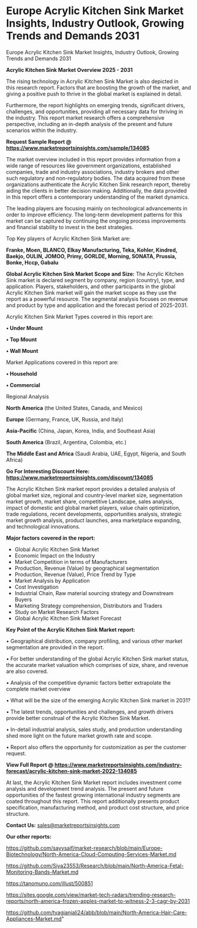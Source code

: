 # Europe Acrylic Kitchen Sink Market Insights, Industry Outlook, Growing Trends and Demands 2031
Europe Acrylic Kitchen Sink Market Insights, Industry Outlook, Growing Trends and Demands 2031

<Strong> Acrylic Kitchen Sink Market Overview 2025 - 2031</strong>

The rising technology in Acrylic Kitchen Sink Market is also depicted in this research report. Factors that are boosting the growth of the market, and giving a positive push to thrive in the global market is explained in detail.

Furthermore, the report highlights on emerging trends, significant drivers, challenges, and opportunities, providing all necessary data for thriving in the industry. This report market research offers a comprehensive perspective, including an in-depth analysis of the present and future scenarios within the industry.

<strong>Request Sample Report @ <a href=https://www.marketreportsinsights.com/sample/134085>https://www.marketreportsinsights.com/sample/134085</a></strong>

The market overview included in this report provides information from a wide range of resources like government organizations, established companies, trade and industry associations, industry brokers and other such regulatory and non-regulatory bodies. The data acquired from these organizations authenticate the Acrylic Kitchen Sink research report, thereby aiding the clients in better decision making. Additionally, the data provided in this report offers a contemporary understanding of the market dynamics.

The leading players are focusing mainly on technological advancements in order to improve efficiency. The long-term development patterns for this market can be captured by continuing the ongoing process improvements and financial stability to invest in the best strategies.

Top Key players of Acrylic Kitchen Sink Market are:

<strong>Franke, Moen, BLANCO, Elkay Manufacturing, Teka, Kohler, Kindred, Baekjo, OULIN, JOMOO, Primy, GORLDE, Morning, SONATA, Prussia, Bonke, Hccp, Gabalu</strong>

<strong><b>Global Acrylic Kitchen Sink Market Scope and Size:</b></strong>
The Acrylic Kitchen Sink market is declared segment by company, region (country), type, and application. Players, stakeholders, and other participants in the global Acrylic Kitchen Sink market will gain the market scope as they use the report as a powerful resource. The segmental analysis focuses on revenue and product by type and application and the forecast period of 2025-2031.

Acrylic Kitchen Sink Market Types covered in this report are:

<strong>• Under Mount

• Top Mount

• Wall Mount</strong>

Market Applications covered in this report are:

<strong>• Household

• Commercial</strong> 

Regional Analysis

<strong>North America</strong> (the United States, Canada, and Mexico)

<strong>Europe</strong> (Germany, France, UK, Russia, and Italy)

<strong>Asia-Pacific</strong> (China, Japan, Korea, India, and Southeast Asia)

<strong>South America</strong> (Brazil, Argentina, Colombia, etc.)

<strong>The Middle East and Africa</strong> (Saudi Arabia, UAE, Egypt, Nigeria, and South Africa)

<strong>Go For Interesting Discount Here: <a href=https://www.marketreportsinsights.com/discount/134085>https://www.marketreportsinsights.com/discount/134085</a></strong>

The Acrylic Kitchen Sink market report provides a detailed analysis of global market size, regional and country-level market size, segmentation market growth, market share, competitive Landscape, sales analysis, impact of domestic and global market players, value chain optimization, trade regulations, recent developments, opportunities analysis, strategic market growth analysis, product launches, area marketplace expanding, and technological innovations.

<strong><b>Major factors covered in the report:</b></strong>
<ul>
  <li>Global Acrylic Kitchen Sink Market </li>
  <li>Economic Impact on the Industry</li>
  <li>Market Competition in terms of Manufacturers</li>
  <li>Production, Revenue (Value) by geographical segmentation</li>
  <li>Production, Revenue (Value), Price Trend by Type</li>
  <li>Market Analysis by Application</li>
  <li>Cost Investigation</li>
  <li>Industrial Chain, Raw material sourcing strategy and Downstream Buyers</li>
  <li>Marketing Strategy comprehension, Distributors and Traders</li>
  <li>Study on Market Research Factors</li>
  <li>Global Acrylic Kitchen Sink Market Forecast</li>
</ul>

<strong><b>Key Point of the Acrylic Kitchen Sink Market report:</b></strong>

• Geographical distribution, company profiling, and various other market segmentation are provided in the report.

• For better understanding of the global Acrylic Kitchen Sink market status, the accurate market valuation which comprises of size, share, and revenue are also covered.

• Analysis of the competitive dynamic factors better extrapolate the complete market overview

• What will be the size of the emerging Acrylic Kitchen Sink market in 2031?

• The latest trends, opportunities and challenges, and growth drivers provide better construal of the Acrylic Kitchen Sink Market.

• In-detail industrial analysis, sales study, and production understanding shed more light on the future market growth rate and scope.

• Report also offers the opportunity for customization as per the customer request.

<strong><b>View Full Report @ <a href=https://www.marketreportsinsights.com/industry-forecast/acrylic-kitchen-sink-market-2022-134085>https://www.marketreportsinsights.com/industry-forecast/acrylic-kitchen-sink-market-2022-134085</a></b></strong>


At last, the Acrylic Kitchen Sink Market report includes investment come analysis and development trend analysis. The present and future opportunities of the fastest growing international industry segments are coated throughout this report. This report additionally presents product specification, manufacturing method, and product cost structure, and price structure.

<strong>Contact Us:</strong>
sales@marketreportsinsights.com

<strong>Our other reports:</strong>

<a href=https://github.com/sayysaif/market-research/blob/main/Europe-Biotechnology/North-America-Cloud-Computing-Services-Market.md>https://github.com/sayysaif/market-research/blob/main/Europe-Biotechnology/North-America-Cloud-Computing-Services-Market.md</a>

<a href=https://github.com/Siya23553/Research/blob/main/North-America-Fetal-Monitoring-Bands-Market.md>https://github.com/Siya23553/Research/blob/main/North-America-Fetal-Monitoring-Bands-Market.md</a>

<a href=https://tanomuno.com/illust/500851>https://tanomuno.com/illust/500851</a>

<a href=https://sites.google.com/view/market-tech-radars/trending-research-reports/north-america-frozen-apples-market-to-witness-2-3-cagr-by-2031>https://sites.google.com/view/market-tech-radars/trending-research-reports/north-america-frozen-apples-market-to-witness-2-3-cagr-by-2031</a>

<a href=https://github.com/tyagianjali24/abb/blob/main/North-America-Hair-Care-Appliances-Market.md>https://github.com/tyagianjali24/abb/blob/main/North-America-Hair-Care-Appliances-Market.md</a>"

